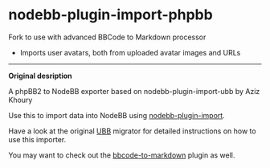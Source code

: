nodebb-plugin-import-phpbb
==========================

Fork to use with advanced BBCode to Markdown processor

* Imports user avatars, both from uploaded avatar images and URLs


______________________________________________________

 **Original desription**

A phpBB2 to NodeBB exporter based on nodebb-plugin-import-ubb by Aziz Khoury

Use this to import data into NodeBB using [nodebb-plugin-import](https://github.com/akhoury/nodebb-plugin-import).

Have a look at the original [UBB](https://github.com/akhoury/nodebb-plugin-import-ubb) migrator for detailed instructions on how to use this importer.

You may want to check out the [bbcode-to-markdown](https://github.com/psychobunny/nodebb-plugin-bbcode-to-markdown) plugin as well.
